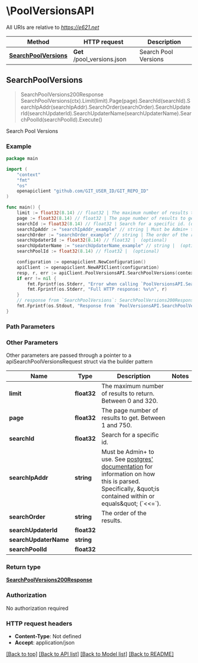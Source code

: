 # \PoolVersionsAPI

All URIs are relative to *https://e621.net*

Method | HTTP request | Description
------------- | ------------- | -------------
[**SearchPoolVersions**](PoolVersionsAPI.md#SearchPoolVersions) | **Get** /pool_versions.json | Search Pool Versions



## SearchPoolVersions

> SearchPoolVersions200Response SearchPoolVersions(ctx).Limit(limit).Page(page).SearchId(searchId).SearchIpAddr(searchIpAddr).SearchOrder(searchOrder).SearchUpdaterId(searchUpdaterId).SearchUpdaterName(searchUpdaterName).SearchPoolId(searchPoolId).Execute()

Search Pool Versions



### Example

```go
package main

import (
	"context"
	"fmt"
	"os"
	openapiclient "github.com/GIT_USER_ID/GIT_REPO_ID"
)

func main() {
	limit := float32(8.14) // float32 | The maximum number of results to return. Between 0 and 320. (optional)
	page := float32(8.14) // float32 | The page number of results to get. Between 1 and 750. (optional)
	searchId := float32(8.14) // float32 | Search for a specific id. (optional)
	searchIpAddr := "searchIpAddr_example" // string | Must be Admin+ to use. See [postgres' documentation](https://www.postgresql.org/docs/9.3/functions-net.html) for information on how this is parsed. Specifically, \"is contained within or equals\" (`<<=`). (optional)
	searchOrder := "searchOrder_example" // string | The order of the results. (optional)
	searchUpdaterId := float32(8.14) // float32 |  (optional)
	searchUpdaterName := "searchUpdaterName_example" // string |  (optional)
	searchPoolId := float32(8.14) // float32 |  (optional)

	configuration := openapiclient.NewConfiguration()
	apiClient := openapiclient.NewAPIClient(configuration)
	resp, r, err := apiClient.PoolVersionsAPI.SearchPoolVersions(context.Background()).Limit(limit).Page(page).SearchId(searchId).SearchIpAddr(searchIpAddr).SearchOrder(searchOrder).SearchUpdaterId(searchUpdaterId).SearchUpdaterName(searchUpdaterName).SearchPoolId(searchPoolId).Execute()
	if err != nil {
		fmt.Fprintf(os.Stderr, "Error when calling `PoolVersionsAPI.SearchPoolVersions``: %v\n", err)
		fmt.Fprintf(os.Stderr, "Full HTTP response: %v\n", r)
	}
	// response from `SearchPoolVersions`: SearchPoolVersions200Response
	fmt.Fprintf(os.Stdout, "Response from `PoolVersionsAPI.SearchPoolVersions`: %v\n", resp)
}
```

### Path Parameters



### Other Parameters

Other parameters are passed through a pointer to a apiSearchPoolVersionsRequest struct via the builder pattern


Name | Type | Description  | Notes
------------- | ------------- | ------------- | -------------
 **limit** | **float32** | The maximum number of results to return. Between 0 and 320. | 
 **page** | **float32** | The page number of results to get. Between 1 and 750. | 
 **searchId** | **float32** | Search for a specific id. | 
 **searchIpAddr** | **string** | Must be Admin+ to use. See [postgres&#39; documentation](https://www.postgresql.org/docs/9.3/functions-net.html) for information on how this is parsed. Specifically, \&quot;is contained within or equals\&quot; (&#x60;&lt;&lt;&#x3D;&#x60;). | 
 **searchOrder** | **string** | The order of the results. | 
 **searchUpdaterId** | **float32** |  | 
 **searchUpdaterName** | **string** |  | 
 **searchPoolId** | **float32** |  | 

### Return type

[**SearchPoolVersions200Response**](SearchPoolVersions200Response.md)

### Authorization

No authorization required

### HTTP request headers

- **Content-Type**: Not defined
- **Accept**: application/json

[[Back to top]](#) [[Back to API list]](../README.md#documentation-for-api-endpoints)
[[Back to Model list]](../README.md#documentation-for-models)
[[Back to README]](../README.md)

